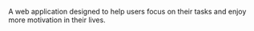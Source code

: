 A web application designed to help users focus on their tasks and enjoy more motivation in their lives.